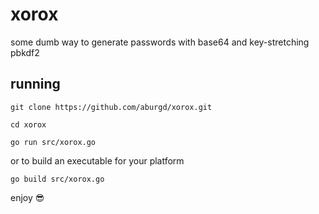# xorox
some dumb way to generate passwords with base64 and key-stretching pbkdf2

## running
`git clone https://github.com/aburgd/xorox.git`

`cd xorox`

`go run src/xorox.go`

or to build an executable for your platform

`go build src/xorox.go`

enjoy :sunglasses:
